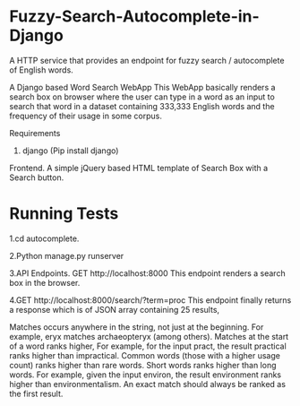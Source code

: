 # Fuzzy-Search-Autocomplete-in-Django
A HTTP service that provides an endpoint for fuzzy search / autocomplete of English words.

A Django based Word Search WebApp This WebApp basically renders a search box on browser where the user can type in a word as an input to search that word in a dataset containing 333,333 English words and the frequency of their usage in some corpus.

Requirements 

1. django (Pip install django)

Frontend. A simple jQuery based HTML template of Search Box with a Search button.

# Running Tests

1.cd autocomplete.<br>

2.Python manage.py runserver

3.API Endpoints. GET http://localhost:8000 This endpoint renders a search box in the browser.


4.GET http://localhost:8000/search/?term=proc This endpoint finally returns a response which is of JSON array containing 25 results, 

Matches occurs anywhere in the string, not just at the beginning. For example, eryx matches archaeopteryx (among others). Matches at the start of a word ranks higher, For example, for the input pract, the result practical ranks higher than impractical. Common words (those with a higher usage count) ranks higher than rare words. Short words ranks higher than long words. For example, given the input environ, the result environment ranks higher than environmentalism. An exact match should always be ranked as the first result.

